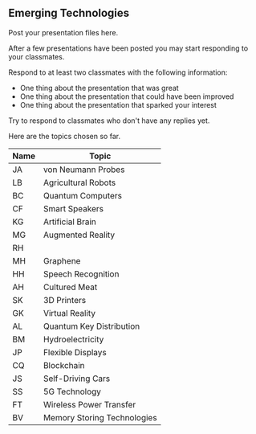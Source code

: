 ## Emerging Technologies

Post your presentation files here.

After a few presentations have been posted you may start responding to your classmates.

Respond to at least two classmates with the following information:

* One thing about the presentation that was great
* One thing about the presentation that could have been improved
* One thing about the presentation that sparked your interest

Try to respond to classmates who don't have any replies yet.

Here are the topics chosen so far.

| Name | Topic |
| -- | -- |
| JA | von Neumann Probes |
| LB | Agricultural Robots |
| BC | Quantum Computers |
| CF | Smart Speakers |
| KG | Artificial Brain |
| MG |Augmented Reality |
| RH	| |
| MH	| Graphene |
| HH	| Speech Recognition |
| AH	| Cultured Meat |
| SK	| 3D Printers |
| GK	| Virtual Reality |
| AL	| Quantum Key Distribution |
| BM	| Hydroelectricity |
| JP	| Flexible Displays |
| CQ	 | Blockchain |
| JS	| Self-Driving Cars |
| SS	| 5G Technology |
| FT	| Wireless Power Transfer |
| BV	| Memory Storing Technologies |
